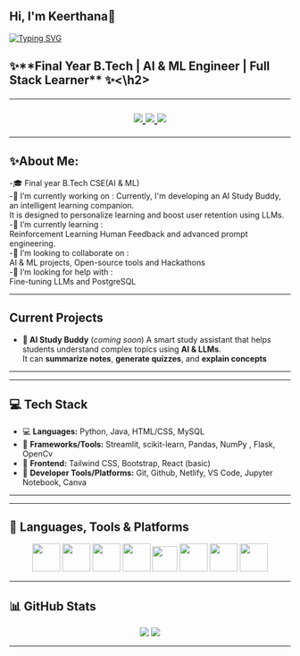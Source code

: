 ##                              Hi, I'm Keerthana👋
[![Typing SVG](https://readme-typing-svg.herokuapp.com?font=Times+new+roman&weight=500&pause=1000&color=7D9B68F9&width=435&lines=AI+%26+ML+Enthusiast+%7C+Tech+Explorer;Crafting+scalable+ML+applications;Building+responsive+and+performance-driven+websites;Always+Learning%2C+always+coding)](https://git.io/typing-svg)

<h2>✨**Final Year B.Tech | AI & ML Engineer | Full Stack Learner** ✨<\h2>

---
 

<p align="center">
  <a href="https://linkedin.com/in/https://www.linkedin.com/in/marrapu-keerthana-a1851828a/"> <img src="https://img.shields.io/badge/LINKEDIN-0077B5?style=for-the-badge&logo=linkedin&logoColor=white"/> </a>
  <a href="https://leetcode.com/https://leetcode.com/u/keerthanamarrapu/"> <img src="https://img.shields.io/badge/LEETCODE-F89F1B?style=for-the-badge&logo=leetcode&logoColor=black"/> </a>
  <a href="mailto:marrapukeerthana@gmail.com"> <img src="https://img.shields.io/badge/EMAIL-D14836?style=for-the-badge&logo=gmail&logoColor=white"/> </a>
</p>

---

## ✨About Me:
-🎓 Final year B.Tech CSE(AI & ML)                                                              
-🔭 I’m currently working on : 
    Currently, I'm developing an AI Study Buddy, an intelligent learning companion.              
    It is designed to personalize learning and boost user retention using LLMs.                 
-🌱 I’m currently learning :                                                                    
    Reinforcement Learning Human Feedback and advanced prompt engineering.                      
-👯 I’m looking to collaborate on :                                                             
    AI & ML projects, Open-source tools and Hackathons                                           
-🤔 I’m looking for help with :                                                                 
    Fine-tuning LLMs and PostgreSQL 

---

## Current Projects 

-  <b> 🧠 AI Study Buddy</a></b> (*coming soon*) 
  A smart study assistant that helps students understand complex topics using **AI & LLMs**.  
  It can **summarize notes**, **generate quizzes**, and **explain concepts** 

<hr>

---


## 💻 Tech Stack

- 💻 **Languages:** Python, Java, HTML/CSS, MySQL  
- 🧠 **Frameworks/Tools:** Streamlit, scikit-learn, Pandas, NumPy , Flask, OpenCv  
- 🎨 **Frontend:** Tailwind CSS, Bootstrap, React (basic)  
- 🧰 **Developer Tools/Platforms:** Git, Github, Netlify, VS Code, Jupyter Notebook, Canva

<hr>

---

## 🧠 Languages, Tools & Platforms

<p align="center">
  <img src="https://cdn.jsdelivr.net/gh/devicons/devicon/icons/python/python-original.svg" width="50px" />
  <img src="https://cdn.jsdelivr.net/gh/devicons/devicon/icons/java/java-original.svg" width="50px" />
  <img src="https://cdn.jsdelivr.net/gh/devicons/devicon/icons/html5/html5-original.svg" width="50px" />
  <img src="https://cdn.jsdelivr.net/gh/devicons/devicon/icons/css3/css3-original.svg" width="50px" />
 <img src="https://cdn.jsdelivr.net/gh/devicons/devicon/icons/react/react-original.svg" width="45px" />
  <img src="https://cdn.jsdelivr.net/gh/devicons/devicon/icons/git/git-original.svg" width="50px" />
  <img src="https://cdn.jsdelivr.net/gh/devicons/devicon/icons/figma/figma-original.svg" width="50px" />
  <img src="https://cdn.jsdelivr.net/gh/devicons/devicon/icons/vscode/vscode-original.svg" width="50px" />
</p>

---

## 📊 GitHub Stats

<p align="center">
  <img src="https://github-readme-stats.vercel.app/api?username=KeerthanaMarrapu&show_icons=true&theme=tokyonight" />
  <img src="https://github-readme-streak-stats.herokuapp.com/?user=KeerthanaMarrapu&theme=tokyonight" />
</p>

---


